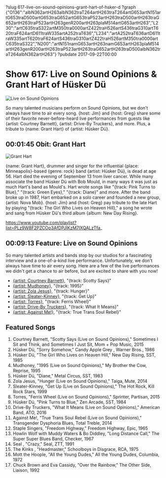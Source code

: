 ?slug 617-live-on-sound-opinions-grant-hart-of-hsker-d
?graph {"O136":"albN362artH263albN362traT264artH263traT264artG653artN151artG653traD500artG653traG652artG653traP523artH263traD500artH263traG652artH263traP523artH263genR200artH263plaM514artG653artH263","L230":"artC635traS322artM350tra0000artZ422traH526artS436traG310artT620traF624artD611traW335artA252traT636","L234":"artA252traT636artD611traW335artT620traF624artS436traG310artZ422traH526artM350tra0000artC635traS322","N200":"artN151namG653artH263namG653artH263plaM514artH263genR200artH263traP523artH263traG652artH263traD500albN362traT264albN362artH263"}
?pubdate 2017-09-22T00:00
# Show 617: Live on Sound Opinions & Grant Hart of Hüsker Dü

![Live on Sound Opinions](//static.soundopinions.org/images/2017/liveonsoundopinions_web.jpg)

So many talented musicians perform on Sound Opinions, but we don't always have time to air every song. {host: Jim} and {host: Greg} share some of their favorite never-before-heard live performances from guests like {artist: Courtney Barnett}, {artist: Drive-By Truckers}, and more. Plus, a tribute to {name: Grant Hart} of {artist: Hüsker Dü}.

## 00:01:45  Obit: Grant Hart
![Grant Hart](//static.soundopinions.org/images/2017/granthart.jpg)

{name: Grant Hart}, drummer and singer for the influential {place: Minneapolis}-based {genre: rock} band {artist: Hüsker Dü}, is dead at age 56. Hart died the evening of September 13 from liver cancer. While many associate the band Hüsker Dü with Bob Mould, in many ways it was just as much Hart's band as Mould's. Hart wrote songs like "{track: Pink Turns to Blue}," "{track: Green Eyes}," "{track: Diane}" and more. After the band broke up in 1987, Hart embarked on a solo career and founded a new group, {artist: Nova Mob}. {host: Jim} and {host: Greg} pay tribute to the late Hart by playing "{track: The Girl Who Lives on Heaven Hill}," a song he wrote and sang from Hüsker Dü's third album {album: New Day Rising}. 

https://www.youtube.com/playlist?list=PLz9W8F2PZCOp3AfDPJIKzM7lXQALzTfa_

## 00:09:13 Feature: Live on Sound Opinions
So many talented artists and bands stop by our studios for a fascinating interview and a one-of-a-kind live performance. Unfortunately, we don't always have time to air every song. Here are a few of the live performances we didn't get a chance to air before, but are excited to share with you now!

- [{artist: Courtney Barnett}](http://soundopinions.org/show/559/#courtneybarnett), "{track: Scotty Says}"
- [{artist: Mudhoney}](http://soundopinions.org/show/563/#mudhoney), "{track: 1995}"
- [{artist: Zola Jesus}](http://soundopinions.org/show/497/#zolajesus), "{track: Hunger}"
- [{artist: Sleater-Kinney}](http://soundopinions.org/show/489/#sleaterkinney), "{track: Get Up}"
- [{artist: Torres}](http://soundopinions.org/show/501/#torres), "{track: Ferris Wheel}"
- [{artist: Drive-By Truckers}](http://soundopinions.org/show/595/#drivebytruckers), "{track: What It Means}"
- [{artist: Against Me!}](http://soundopinions.org/show/493/#againstme), "{track: True Trans Soul Rebel}"


## Featured Songs
1. Courtney Barnett, "Scotty Says (Live on Sound Opinions)," Sometimes I Sit and Think, and Sometimes I Just Sit, Mom + Pop Music, 2015
1. Hüsker Dü, "Sorry Somehow," Candy Apple Grey , Warner Bros., 1986
1. Hüsker Dü, "The Girl Who Lives on Heaven Hill," New Day Rising, SST, 1985
1. Mudhoney, "1995 (Live on Sound Opinions)," My Brother the Cow, Reprise, 1995
1. Hüsker Dü, "Diane," Metal Circus, SST, 1983
1. Zola Jesus, "Hunger (Live on Sound Opinions)," Taiga, Mute, 2014
1. Sleater-Kinney, "Get Up (Live on Sound Opinions)," The Hot Rock, Kill Rock Stars, 1999
1. Torres, "Ferris Wheel (Live on Sound Opinions)," Sprinter, Partisan, 2015
1. Hüsker Dü, "Pink Turns to Blue," Zen Arcade, SST, 1984
1. Drive-By Truckers, "What It Means (Live on Sound Opinions)," American Band, ATO, 2016
1. Against Me!, "True Trans Soul Rebel (Live on Sound Opinions)," Transgender Dysphoria Blues, Total Treble, 2014
1. Staple Singers, "Freedom Highway," Freedom Highway, Epic, 1965
1. Howlin Wolf with Muddy Waters & Bo Diddley, "Long Distance Call," The Super Super Blues Band, Checker, 1967
1. Seal , "Crazy," Seal, ZTT, 1991
1. The Kinks , "Headmaster," Schoolboys in Disgrace, RCA, 1975
1. Mott the Hoople, "All the Young Dudes," All the Young Dudes, Columbia, 1972
1. Chuck Brown and Eva Cassidy, "Over the Rainbow," The Other Side, Liaison, 1992

